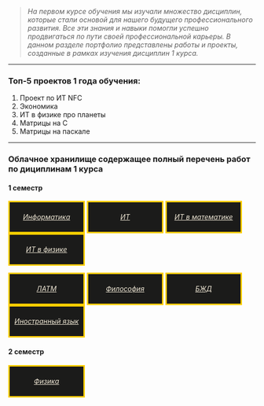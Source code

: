 >*На первом курсе обучения мы изучали множество дисциплин, которые стали основой для нашего будущего профессионального развития. Все эти знания и навыки помогли успешно продвигаться по пути своей профессиональной карьеры. В данном разделе портфолио представлены работы и проекты, созданные в рамках изучения дисциплин 1 курса.*

______________________

### Топ-5 проектов 1 года обучения:
1. Проект по ИТ NFC
2. Экономика
3. ИТ в физике про планеты
4. Матрицы на С
5. Матрицы на паскале

______________________

### Облачное хранилище содержащее полный перечень работ по дициплинам 1 курса
#### 1 семестр

<a href="https://drive.google.com/open?id=1eQh_gNg011XRouFTFyR61GmOyZrF1I-f&usp=drive_copy" style="background-color: #1b1b1a; color: #f0e8d6; border: 3px solid #ffcd00; display: inline-block; width: 150px; height: 60px; text-align: center; line-height: 60px; font-style: italic;"> Информатика </a> <a href="https://drive.google.com/open?id=1Kg4uC2pMOWHzxh17HJirGqXyDpEk6Lbe&usp=drive_copy" style="background-color: #1b1b1a; color: #f0e8d6; border: 3px solid #ffcd00; display: inline-block; width: 150px; height: 60px; text-align: center; line-height: 60px; font-style: italic;"> ИТ </a> <a href="https://drive.google.com/open?id=10zOjhkwaN25ViakordF8zGQ6IXGSvNEd&usp=drive_copy" style="background-color: #1b1b1a; color: #f0e8d6; border: 3px solid #ffcd00; display: inline-block; width: 150px; height: 60px; text-align: center; line-height: 60px; font-style: italic;"> ИТ в математике </a> <a href="https://drive.google.com/open?id=1uyU23wH9VbrKkcNED1RlzdEnq_yFzZVu&usp=drive_copy" style="background-color: #1b1b1a; color: #f0e8d6; border: 3px solid #ffcd00; display: inline-block; width: 150px; height: 60px; text-align: center; line-height: 60px; font-style: italic;"> ИТ в физике </a> 

<a href="https://drive.google.com/open?id=17NYTzqsiNa2YzyjQogrMzz-oCIQJJBui&usp=drive_copy" style="background-color: #1b1b1a; color: #f0e8d6; border: 3px solid #ffcd00; display: inline-block; width: 150px; height: 60px; text-align: center; line-height: 60px; font-style: italic;"> ЛАТМ </a> <a href="https://drive.google.com/open?id=1hPkGeGWoBhRo5Akgmx9rbaWV6vfDdWtR&usp=drive_copy" style="background-color: #1b1b1a; color: #f0e8d6; border: 3px solid #ffcd00; display: inline-block; width: 150px; height: 60px; text-align: center; line-height: 60px; font-style: italic;"> Философия </a> <a href="https://drive.google.com/open?id=1jR7HTEomF-jopleZBVJLCt8I5gNhIbnxFnIQYJmSohY&usp=drive_copy" style="background-color: #1b1b1a; color: #f0e8d6; border: 3px solid #ffcd00; display: inline-block; width: 150px; height: 60px; text-align: center; line-height: 60px; font-style: italic;"> БЖД </a> <a href="https://drive.google.com/open?id=1RqSNB7I_tHCK5yWM1BueaDOvoPHxGSmp&usp=drive_copy" style="background-color: #1b1b1a; color: #f0e8d6; border: 3px solid #ffcd00; display: inline-block; width: 150px; height: 60px; text-align: center; line-height: 60px; font-style: italic;"> Иностранный язык </a>

#### 2 семестр

<a href="https://drive.google.com/open?id=1aySPDDxCCs8OP-6xVShJDtFYuQF_J-sr&usp=drive_copy" style="background-color: #1b1b1a; color: #f0e8d6; border: 3px solid #ffcd00; display: inline-block; width: 150px; height: 60px; text-align: center; line-height: 60px; font-style: italic;"> Физика </a>
